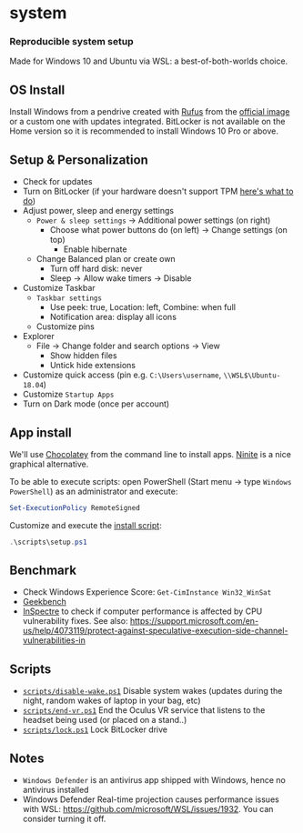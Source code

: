 # system

### Reproducible system setup

Made for Windows 10 and Ubuntu via WSL: a best-of-both-worlds choice.

## OS Install

Install Windows from a pendrive created with [Rufus](https://rufus.akeo.ie/) from the [official image](https://www.microsoft.com/software-download/windows10) or a custom one with updates integrated. BitLocker is not available on the Home version so it is recommended to install Windows 10 Pro or above.

## Setup & Personalization

- Check for updates
- Turn on BitLocker (if your hardware doesn't support TPM [here's what to do](https://www.howtogeek.com/howto/6229/how-to-use-bitlocker-on-drives-without-tpm/))
- Adjust power, sleep and energy settings
  - `Power & sleep settings` -> Additional power settings (on right)
    - Choose what power buttons do (on left) -> Change settings (on top)
      - Enable hibernate
  - Change Balanced plan or create own
    - Turn off hard disk: never
    - Sleep -> Allow wake timers -> Disable
- Customize Taskbar
  - `Taskbar settings`
    - Use peek: true, Location: left, Combine: when full
    - Notification area: display all icons
  - Customize pins
- Explorer
  - File -> Change folder and search options -> View
    - Show hidden files
    - Untick hide extensions
- Customize quick access (pin e.g. `C:\Users\username`, `\\WSL$\Ubuntu-18.04`)
- Customize `Startup Apps`
- Turn on Dark mode (once per account)

## App install

We'll use [Chocolatey](https://chocolatey.org/) from the command line to install apps. [Ninite](https://ninite.com/) is a nice graphical alternative.

To be able to execute scripts: open PowerShell (Start menu -> type `Windows PowerShell`) as an administrator and execute:
```powershell
Set-ExecutionPolicy RemoteSigned
```

Customize and execute the [install script](scripts\setup.ps1):
```powershell
.\scripts\setup.ps1
```

##  Benchmark

- Check Windows Experience Score: `Get-CimInstance Win32_WinSat`
- [Geekbench](https://www.geekbench.com/)
- [InSpectre](https://www.grc.com/inspectre.htm) to check if computer performance is affected by CPU vulnerability fixes. See also: https://support.microsoft.com/en-us/help/4073119/protect-against-speculative-execution-side-channel-vulnerabilities-in

## Scripts

- [`scripts/disable-wake.ps1`](scripts/disable-wake.ps1) Disable system wakes (updates during the night, random wakes of laptop in your bag, etc)
- [`scripts/end-vr.ps1`](scripts/end-vr.ps1) End the Oculus VR service that listens to the headset being used (or placed on a stand..)
- [`scripts/lock.ps1`](scripts/lock.ps1) Lock BitLocker drive

## Notes
- `Windows Defender` is an antivirus app shipped with Windows, hence no antivirus installed
- Windows Defender Real-time projection causes performance issues with WSL: https://github.com/microsoft/WSL/issues/1932. You can consider turning it off.

